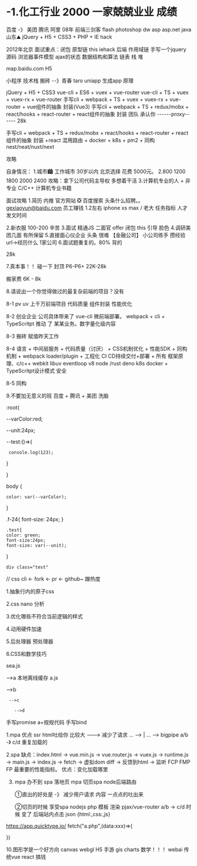 # -1.化工行业 2000 一家兢兢业业 成绩 
百度 -》 美团 腾讯 阿里 08年 前端三剑客 flash photoshop dw
asp asp.net java 山东⛰
jQuery + H5 + CSS3 + PHP +  IE hack  

2012年北京
面试重点：闭包 原型链 this iehack 后端 作用域链 手写一个jquery 源码 
浏览器事件模型
ajax的状态 数据结构和算法 链表 栈 堆 

map.baidu.com H5

 

小程序 技术栈 搬砖 --》青春 
taro uniapp 生成app 原理
  

jQuery + H5 + CSS3 
vue-cli + ES6 + vuex + vue-router
vue-cli + TS + vuex + vuex-rx + vue-router
手写cli + webpack + TS + vuex + vuex-rx + vue-router + vue组件的抽象 封装(Vue3)
手写cli + webpack + TS + redux/mobx + react/hooks + react-router + react组件的抽象 封装
团队 
承认你
------proxy------ 28k

手写cli + webpack + TS + redux/mobx + react/hooks + react-router + react组件的抽象 封装
+react 混用路由 + docker + k8s + pm2 + 同构 nest/neat/nuxt/next




攻略

自身情况：
1.城市🏙 工作城市 30岁以内 北京选择 花费 5000元。
2.800 1200 1800 2000 2400 攻略：拿下公司代码主导权 多想着干活
3.计算机专业的人 + 非专业 C/C++ 计算机专业书籍 

面试攻略
1.简历 内推 官方网站 ❎  百度搜索 头条什么招聘。。  gexiaoyun@baidu.com 
 员工赚钱  1.2左右 iphone xs max / 老大 任务指标  人才 发文时间 

2.新衣服 100-200  辛苦 
3.面试 精通JS  二面官 offer 闭包 this 引导 脸色 
4.调研美团几面 有所保留 
5.直接面心仪企业  头条 很难 【金融公司】 小公司练手 攒经验  
  url->经历什么 1家公司 
6.面试题重复的。80% 背的

28k


7.真本事！！ 碰一下 封顶 P6-P6+ 22K-28k 

搬家费 6K - 8k 


8.请说出一个你觉得做过的最复杂前端的项目？没有 
   
8-1 pv uv 上千万前端项目 代码质量 组件封装 性能优化 
  
8-2 创业企业 公司具体带来了 vue-cli 微前端部署。
        webpack + cli + TypeScritpt 推动 了 某某业务。数字量化级内容
   
8-3 搬砖 赋值昨天工作 
   
8-4 语言 + 中间层服务 + 代码质量（讨厌） + CSS机制优化 + 性能SDK + 同构机制 
    + webpack loader/plugin + 工程化 CI CD持续交付+部署  + 所有 框架原理、c/c++
    webkit libuv eventloop v8   node /rust deno k8s docker + TypeScritpt设计模式 安全

   
8-5 同构


9.不要加无意义的班  百度 + 腾讯 + 美团  洗脑 

:root{
   
 --varColor:red;
  
  --unit:24px;
  
  --test:()=>{
   
     console.log(123);
   
   }

}

 body {
    
    color: var(--varColor);
}

    
.f-24{
    font-size: 24px;
}

    .test{
    color: green;
    font-size:24px;
    font-size: var(--unit);
}


    div class="test"

// 
    css cli  <- fork <- pr <- github~
蹭热度

1.抽象行内的原子css

2.css nano 分析

3.优化哪些不符合当前逻辑的样式

4.动用硬件加速 

5.后处理器 预处理器 

6.CSS和数学技巧

sea.js
 

-->a  本地离线缓存 a.js 

   -->b
 
     -->c
  
       -->d
   手写promise a+规规代码 
   手写bind


1.mpa  优点 ssr html吐给你 比较大 ---> 减少了请求 
... --> | ... --> bigpipe
a/b -》 c/d 重复加载的

2.spa  缺点：index.html -> vue.min.js -> vue.router.js -> vuex.js -> runtime.js -> main.js
-> index.js -> fetch -> 虚拟dom diff -> 反馈到html -> 监听
FCP FMP FP 最重要的性能指标。
   优点：变化加载哪里 
 
3. mpa 办不到 spa 
    落地页 mpa 切页spa   node后端路由 
  
   ①直出的好处是 -》 减少用户请求  内容 一点点的吐出来 
 
   ②切页的时候 享受spa  nodejs php 模板 渲染 pjax/vue-router 
    a/b -> c/d 时候 变了 后端站内点击 json {html:,css:,js}

https://app.quicktype.io/
fetch("a.php",(data:xxx)=>{

})

10.图形学是一个好方向 canvas webgl H5 手游 gis charts  数学！！！
webai 传统vue react 搞钱


























